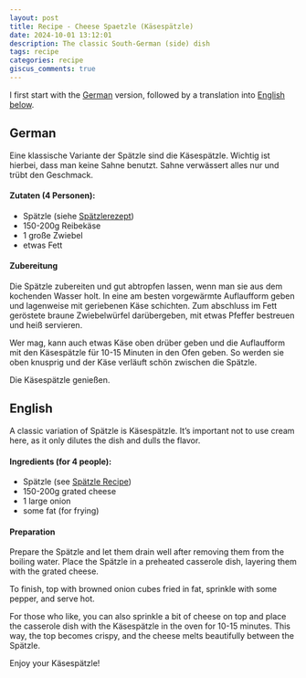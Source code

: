 ```yaml
---
layout: post
title: Recipe - Cheese Spaetzle (Käsespätzle)
date: 2024-10-01 13:12:01
description: The classic South-German (side) dish
tags: recipe
categories: recipe
giscus_comments: true
---
```


I first start with the [German](#German) version, followed by a translation into [English below](#English).

## German
Eine klassische Variante der Spätzle sind die Käsespätzle. 
Wichtig ist hierbei, dass man keine Sahne benutzt.
Sahne verwässert alles nur und trübt den Geschmack.

#### Zutaten (4 Personen):
- Spätzle (siehe [Spätzlerezept](https://janke.im/blog/2024/Recipe-Spaetzle/))
- 150-200g Reibekäse
- 1 große Zwiebel
- etwas Fett

#### Zubereitung

Die Spätzle zubereiten und gut abtropfen lassen, wenn man sie aus dem kochenden Wasser holt.
In eine am besten vorgewärmte Auflaufform geben und lagenweise mit geriebenen Käse schichten.
Zum abschluss im Fett geröstete braune Zwiebelwürfel darübergeben, mit etwas Pfeffer bestreuen und heiß servieren.

Wer mag, kann auch etwas Käse oben drüber geben und die Auflaufform mit den Käsespätzle für 10-15 Minuten in den Ofen geben.
So werden sie oben knusprig und der Käse verläuft schön zwischen die Spätzle.

Die Käsespätzle genießen.

## English

A classic variation of Spätzle is Käsespätzle. It’s important not to use cream here, as it only dilutes the dish and dulls the flavor.

#### Ingredients (for 4 people):
- Spätzle (see [Spätzle Recipe](https://janke.im/blog/2024/Recipe-Spaetzle/))
- 150-200g grated cheese
- 1 large onion
- some fat (for frying)

#### Preparation

Prepare the Spätzle and let them drain well after removing them from the boiling water. Place the Spätzle in a preheated casserole dish, layering them with the grated cheese.

To finish, top with browned onion cubes fried in fat, sprinkle with some pepper, and serve hot.

For those who like, you can also sprinkle a bit of cheese on top and place the casserole dish with the Käsespätzle in the oven for 10-15 minutes. This way, the top becomes crispy, and the cheese melts beautifully between the Spätzle.

Enjoy your Käsespätzle!